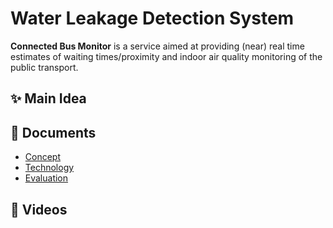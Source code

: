 
# Water Leakage Detection System

**Connected Bus Monitor** is a service aimed at providing (near) real time estimates of waiting times/proximity and indoor air quality monitoring of the public transport.  

## ✨ Main Idea

## 📄 Documents
- [Concept]()
- [Technology]()
- [Evaluation]()

## 🎥 Videos


